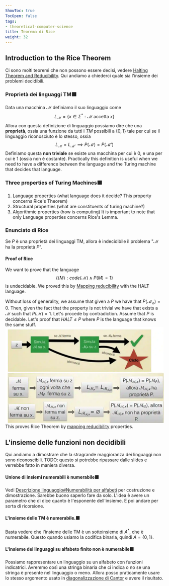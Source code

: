 ```yaml
---
ShowToc: true
TocOpen: false
tags:
- theoretical-computer-science
title: Teorema di Rice
weight: 32
---
```


## Introduction to the Rice Theorem
Ci sono molti teoremi che non possono essere decisi, vedere [Halting Theorem and Reducibility](./halting-theorem-and-reducibility).
Qui andiamo a chiederci quale sia l'insieme dei problemi decidibili.

### Proprietà dei linguaggi TM🟩
Data una macchina $\mathcal{M}$ definiamo il suo linguaggio come
$$
L_{\mathcal{M}} = \left\{ x \in \Sigma^{*}: \mathcal{M} \text{ accetta } x \right\} 
$$
Allora con questa definizione di linguaggio possiamo dire che una **proprietà**, ossia una funzione da tutti i $TM$ possibili a  $\left\{ 0, 1 \right\}$ tale per cui se il linguaggio riconosciuto è lo stesso, ossia 
$$
L_{\mathcal{M}} = L_{\mathcal{M}'} \implies P(\mathcal{M}) = P(\mathcal{M}')
$$
Definiamo questa **non triviale** se esiste una macchina per cui è 0, e una per cui è 1 (ossia non è costante).
Practically this definition is useful when we need to have a difference between the language and the Turing machine that decides that language.

### Three properties of Turing Machines🟩
1. Language properties (what language does it decide? This property concerns Rice's Theorem)
2. Structural properties (what are constituents of turing machine?)
3. Algorithmic properties (how is computing)
It is important to note that only Language properties concerns Rice's Lemma.

### Enunciato di Rice
Se $P$ è una proprietà dei linguaggi TM, allora è indecidibile il problema "$\mathcal{M}$ ha la proprietà $P$".

#### Proof of Rice
We want to prove that the language 
$$
\left\{ \langle M \rangle : code(\mathcal{M}) \land P(M) = 1 \right\} 
$$
is undecidable.
We proved this by [Mapping reducibility](./halting-theorem-and-reducibility) with the HALT language.


Without loss of generality, we assume that given a $P$ we have that $P(\mathcal{M}_{\varnothing}) = 0$. Then, given the fact that the property is not trivial we have that exists a $\mathcal{M}$ such that $P(\mathcal{M}) = 1$. 
Let's procede by contradiction. Assume that $P$ is decidable.
Let's proof that $HALT \leq P$ where $P$ is the language that knows the same stuff.
<img src="./static/images/Teorema di Rice-20240313115713766.webp" alt="Teorema di Rice-20240313115713766">
This proves Rice Theorem by [mapping reducibility](./halting-theorem-and-reducibility#mapping-reducibility) properties.



## L'insieme delle funzioni non decidibili
Qui andiamo a dimostrare che la stragrande maggioranza dei linguaggi non sono riconoscibili.
TODO: questo si potrebbe ripassare dalle slides e verrebbe fatto in maniera diversa.

#### Unione di insiemi numerabili è numerabile🟩
Vedi [Descrizione linguaggio#Numerabilità per alfabeti](./descrizione-linguaggio#numerabilità-per-alfabeti) per costruzione e dimostrazione. Sarebbe buono saperlo fare da solo.
L'idea è avere un parametro che di dice quanto è l'esponente dell'insieme. E poi andare per sorta di ricorsione.
#### L'insieme delle TM è numerabile.🟩
Basta vedere che l'insieme delle TM è un sottoinsieme di $A^{*}$, che è numerabile. Questo quando usiamo la codifica binaria, quindi $A = \left\{ 0, 1 \right\}$.
#### L'insieme dei linguaggi su alfabeto finito non è numerabile🟩

Possiamo rappresentare un linguaggio su un alfabeto con funzioni indicatrici. Avremmo così una stringa binaria che ci indica o no se una stringa è presente nel linguaggio o meno.
Allora posso praticamente usare lo stesso argomento usato in [diagonalizzazione di Cantor](./relazioni-fra-insiemi#dimostrazione-con-tabella) e avere il risultato.
